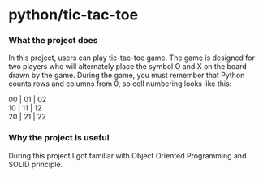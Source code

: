 # python/tic-tac-toe

### What the project does

In this project, users can play tic-tac-toe game. The game is designed for two players who will alternately place the symbol O and X on the board drawn by the game. During the game, you must remember that Python counts rows and columns from 0, so cell numbering looks like this:

00 | 01 | 02<br>
10 | 11 | 12<br>
20 | 21 | 22

### Why the project is useful

During this project I got familiar with Object Oriented Programming and SOLID principle.
